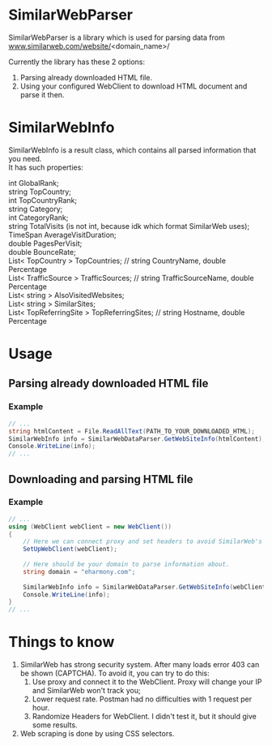 ﻿# SimilarWebParser

SimilarWebParser is a library which is used for parsing data from www.similarweb.com/website/<domain_name>/

Currently the library has these 2 options:

1) Parsing already downloaded HTML file.
2) Using your configured WebClient to download HTML document and parse it then.

# SimilarWebInfo
SimilarWebInfo is a result class, which contains all parsed information that you need.\
It has such properties:

int GlobalRank; \
string TopCountry; \
int TopCountryRank; \
string Category; \
int CategoryRank; \
string TotalVisits (is not int, because idk which format SimilarWeb uses); \
TimeSpan AverageVisitDuration; \
double PagesPerVisit; \
double BounceRate; \
List< TopCountry > TopCountries; // string CountryName, double Percentage \
List< TrafficSource > TrafficSources; // string TrafficSourceName, double Percentage \
List< string > AlsoVisitedWebsites; \
List< string > SimilarSites; \
List< TopReferringSite > TopReferringSites; // string Hostname, double Percentage

# Usage
## Parsing already downloaded HTML file
### Example
```csharp
// ...
string htmlContent = File.ReadAllText(PATH_TO_YOUR_DOWNLOADED_HTML);
SimilarWebInfo info = SimilarWebDataParser.GetWebSiteInfo(htmlContent);
Console.WriteLine(info);
// ...
```

## Downloading and parsing HTML file
### Example
```csharp
// ...
using (WebClient webClient = new WebClient())
{
    // Here we can connect proxy and set headers to avoid SimilarWeb's security system. 
    SetUpWebClient(webClient);
    
    // Here should be your domain to parse information about.
    string domain = "eharmony.com";
    
    SimilarWebInfo info = SimilarWebDataParser.GetWebSiteInfo(webClient, domain);
    Console.WriteLine(info);
}
// ...
```

# Things to know
1) SimilarWeb has strong security system. 
After many loads error 403 can be shown (CAPTCHA).
To avoid it, you can try to do this:
    1) Use proxy and connect it to the WebClient. Proxy will change your IP and SimilarWeb won't track you;
    2) Lower request rate. Postman had no difficulties with 1 request per hour.
    3) Randomize Headers for WebClient. I didn't test it, but it should give some results.
2) Web scraping is done by using CSS selectors.